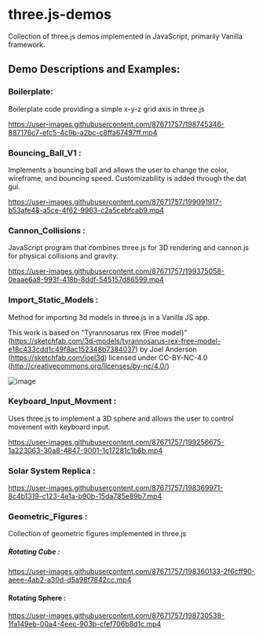 # three.js-demos
Collection of three.js demos implemented in JavaScript, primarily Vanilla framework.

## Demo Descriptions and Examples:
### Boilerplate: 
Boilerplate code providing a simple x-y-z grid axis in three.js

https://user-images.githubusercontent.com/87671757/198745346-887176c7-efc5-4c9b-a2bc-c8ffa67497ff.mp4

### Bouncing_Ball_V1 :
Implements a bouncing ball and allows the user to change the color, wireframe, and bouncing speed. Customizability is added through the dat gui.

https://user-images.githubusercontent.com/87671757/199091917-b53afe48-a5ce-4f62-9963-c2a5cebfcab9.mp4

### Cannon_Collisions :
JavaScript program that combines three.js for 3D rendering and cannon.js for physical collisions and gravity.

https://user-images.githubusercontent.com/87671757/199375058-0eaae6a8-993f-418b-8ddf-545157d86599.mp4

### Import_Static_Models : 
Method for importing 3d models in three.js in a Vanilla JS app.

This work is based on "Tyrannosarus rex (Free model)" (https://sketchfab.com/3d-models/tyrannosarus-rex-free-model-e18c433cdd1c49f8ac152348b7384037) by Joel Anderson (https://sketchfab.com/joel3d) licensed under CC-BY-NC-4.0 (http://creativecommons.org/licenses/by-nc/4.0/)

![image](https://user-images.githubusercontent.com/87671757/199351956-660fb70d-83f8-4ee7-a60d-ceb50b00f9be.png)

### Keyboard_Input_Movment :
Uses three.js to implement a 3D sphere and allows the user to control movement with keyboard input.

https://user-images.githubusercontent.com/87671757/199256675-1a223063-30a8-4847-9001-1c17281c1b6b.mp4

### Solar System Replica :
https://user-images.githubusercontent.com/87671757/198369971-8c4b1319-c123-4e1a-b90b-15da785e89b7.mp4

### Geometric_Figures :
Collection of geometric figures implemented in three.js

##### Rotating Cube :
https://user-images.githubusercontent.com/87671757/198360133-2f6cff90-aeee-4ab2-a30d-d5a98f7842cc.mp4

#### Rotating Sphere :
https://user-images.githubusercontent.com/87671757/198730538-1fa149eb-00a4-4eec-903b-cfef706b8d1c.mp4


